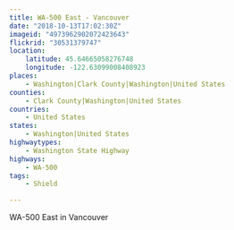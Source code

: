 ```yaml
---
title: WA-500 East - Vancouver
date: "2018-10-13T17:02:30Z"
imageid: "4973962902072423643"
flickrid: "30531379747"
location:
    latitude: 45.64665058276748
    longitude: -122.63099008408923
places:
    - Washington|Clark County|Washington|United States
counties:
    - Clark County|Washington|United States
countries:
    - United States
states:
    - Washington|United States
highwaytypes:
    - Washington State Highway
highways:
    - WA-500
tags:
    - Shield

---
```

WA-500 East in Vancouver